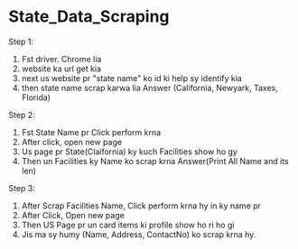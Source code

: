 # State_Data_Scraping

Step 1:

1. Fst driver. Chrome lia
2. website ka url get kia
3. next us website pr "state name" ko id ki help sy identify kia
4. then state name scrap karwa lia
   Answer (California, Newyark, Taxes, Florida)

Step 2: 

1. Fst State Name pr Click perform krna
2. After click, open new page
3. Us page pr State(Claifornia) ky kuch Facilities show ho gy
4. Then un  Facilities ky Name ko scrap krna
    Answer(Print All Name and its len)

Step 3:

1. After Scrap  Facilities Name, Click perform krna hy in ky name pr
2. After Click, Open new page
3. Then US Page pr un card items ki profile show ho ri ho gi
4. Jis ma sy humy (Name, Address, ContactNo) ko scrap krna hy.
 
